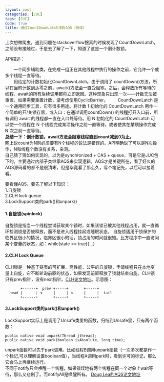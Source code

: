 ```yaml
---
layout: post
categories: [JUC]
tags: [JUC]
code: true
title: 通过CountDownLatch浅析AQS（待续）
---
```


上次想做爬虫，遇到问题在stackoverflow搜索的时候发现了CountDownLatch，之前没有接触过，于是去了解了一下，知道了这是一个倒计数锁。  
      
API描述：

&emsp;&emsp;一个同步辅助类，在完成一组正在其他线程中执行的操作之前，它允许一个或多个线程一直等待。    
&emsp;&emsp;用给定的计数初始化CountDownLatch。由于调用了 countDown()方法，所以在当前计数到达零之前，await()方法会一直受阻塞。之后，会释放所有等待的线程，await的所有后续调用都将立即返回。这种现象只出现一次——计数无法被重置。如果需要重置计数，请考虑使用CyclicBarrier。
&emsp;&emsp;CountDownLatch 是一个通用同步工具，它有很多用途。将计数 1 初始化的 CountDownLatch 用作一个简单的开/关锁存器，或入口：在通过调用countDown() 的线程打开入口前，所有调用 await 的线程都一直在入口处等待。用 N 初始化的 CountDownLatch 可以使一个线程在 N 个线程完成某项操作之前一直等待，或者使其在某项操作完成 N 次之前一直等待。  
<b>总结一下：倒计数锁，await方法会阻塞线程直到count减到0为止。</b>  
网上说count为N则必须要有N个线程的说法是错误的。API明确说了可以是N次操作，N和线程个数没有关系，亲测。  
自己猜了猜如何实现的，以为是synchronized + CAS + queue，可是它是JUC包下的，主要通过内部子类继承AQS来实现逻辑，AQS才是关键所在，看了好久的AQS源码看的都不是很清晰，但是毕竟看了那么久，写个笔记先，以后可以接着看。   
 
要看懂AQS，要先了解以下知识：  
1.自旋锁  
2.CLH lock queue  
3.LockSupport类的park()和unpark()  

#### 1.自旋锁(spinlock)  
自旋锁是指当一个线程尝试获取某个锁时，如果该锁已被其他线程占用，就一直循环检测锁是否被释放，而不是进入线程挂起或睡眠状态。
自旋锁适用于锁保护的临界区很小的情况，临界区很小的话，锁占用的时间就很短。比方程序中一直访问某个变量的状态，如：while(state == true){...}

#### 2.CLH Lock Queue  
CLH锁是一种基于链表的可扩展、高性能、公平的自旋锁，申请线程只在本地变量上自旋，它不断轮询前驱的状态，如果发现前驱释放了锁就结束自旋。CLH锁只有prev指针，没有next指针。[CLH论文地址](http://people.csail.mit.edu/shanir/publications/CLH.pdf)。示意图：

           +------+  prev +-----+       +-----+
      head |      | <---- |     | <---- |     |  tail
           +------+       +-----+       +-----+

#### 3.LockSupport类的park()和unpark()
LockSupport实际上是调用了Unsafe类里的函数，归结到Unsafe里，只有两个函数：  

	public native void unpark(Thread jthread);        
	public native void park(boolean isAbsolute, long time);

unpark函数可以先于park调用。比如线程B调用unpark函数（一次多次都是作一个标记,可以理解设置boolean值），当线程A调用park时，看到许可的标记，那么它会马上再继续运行。  
不同于notify只会唤醒一个线程，如果错误地有两个线程在同一个对象上wait等待，那么又悲剧了。而notifyAll是唤醒所有。 
[Doug Lea的AQS论文地址](http://gee.cs.oswego.edu/dl/papers/aqs.pdf)